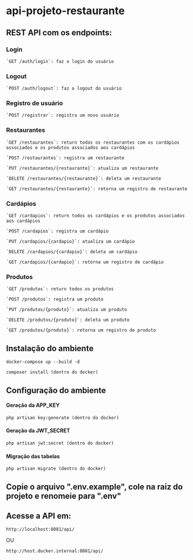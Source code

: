 # api-projeto-restaurante

## REST API com os endpoints:

### Login
```    
`GET /auth/login`: faz o login do usuário

```

### Logout
```    
`POST /auth/logout`: faz o logout do usuário

```

### Registro de usuário
```    
`POST /registrar`: registra um novo usuário

```

### Restaurantes
```    
`GET /restaurantes`: return todos os restaurantes com os cardápios associados e os produtos associados aos cardápios

`POST /restaurantes`: registra um restaurante

`PUT /restaurantes/{restaurante}`: atualiza um restaurante

`DELETE /restaurantes/{restaurante}`: deleta um restaurante

`GET /restaurantes/{restaurante}`: retorna um registro de restaurante

```
### Cardápios
```    
`GET /cardapios`: return todos os cardápios e os produtos associados aos cardápios

`POST /cardapios`: registra um cardápio

`PUT /cardapios/{cardapio}`: atualiza um cardápio

`DELETE /cardapios/{cardapio}`: deleta um cardápio

`GET /cardapios/{cardapio}`: retorna um registro de cardápio

```
### Produtos
```    
`GET /produtos`: return todos os produtos

`POST /produtos`: registra um produto

`PUT /produtos/{produto}`: atualiza um produto

`DELETE /produtos/{produto}`: deleta um produto

`GET /produtos/{produto}`: retorna um registro de produto

```

## Instalação do ambiente
```
docker-compose up --build -d
```

```
composer install (dentro do docker)
```

## Configuração do ambiente
#### Geração da APP_KEY
```
php artisan key:generate (dentro do docker)
```
#### Geração da JWT_SECRET
```
php artisan jwt:secret (dentro do docker)
```
#### Migração das tabelas
```
php artisan migrate (dentro do docker)
```
## Copie o arquivo ".env.example", cole na raiz do projeto e renomeie para ".env"


## Acesse a API em:
```
http://localhost:8081/api/
```
OU

```
http://host.docker.internal:8081/api/
```
